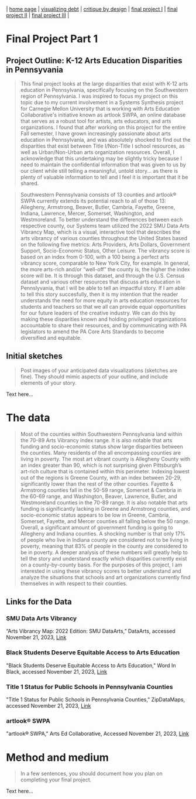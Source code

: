 | [home page](https://cmustudent.github.io/tswd-portfolio-templates/) | [visualizing debt](visualizing-government-debt) | [critique by design](critique-by-design) | [final project I](final-project-part-one) | [final project II](final-project-part-two) | [final project III](final-project-part-three) |
# Final Project Part 1
## Project Outline: K-12 Arts Education Disparities in Pennsyvania
> This final project looks at the large disparities that exist with K-12 arts education in Pennsylvania, specifically focusing on the Southwestern region of Pennsylvania. I was inspired to focus my project on this topic due to my current involvement in a Systems Synthesis project for Carnegie Mellon University that is working with Arts Education Collaborative's initiative known as artlook SWPA, an online database that serves as a robust tool for artists, arts educators, and arts organizations. I found that after working on this project for the entire Fall semester, I have grown increasingly passionate about arts education in Pennsylvania, and was absolutely shocked to find out the disparities that exist between Title I/Non-Title I school resources, as well as Urban/Non-Urban arts organization resources. Overall, I acknowledge that this undertaking may be slightly tricky because I need to maintain the confidential information that was given to us by our client while still telling a meaningful, untold story... as there is plenty of valuable information to tell and I feel it is important that it be shared.

> Southwestern Pennsylvania consists of 13 counties and artlook® SWPA currently extends its potential reach to all of those 13: Allegheny, Armstrong, Beaver, Butler, Cambria, Fayette, Greene, Indiana, Lawrence, Mercer, Somerset, Washington, and Westmoreland. To better understand the differences between each respective county, our Systems team utilized the 2022 SMU Data Arts Vibrancy Map, which is a visual, interactive tool that describes the arts vibrancy of various counties throughout the United States based on the following five metrics: Arts Providers, Arts Dollars, Government Support, Socio-Economic Status, Other Leisure. The vibrancy score is based on an index from 0-100, with a 100 being a perfect arts vibrancy score, comparable to New York City, for example. In general, the more arts-rich and/or “well-off” the county is, the higher the index score will be. It is through this dataset, and through the U.S. Census dataset and various other resources that discuss arts education in Pennslyvania, that I will be able to tell an impactful story. If I am able to tell this story succesfully, then it is my intention that the reader understands the need for more equity in arts education resources for students and teachers so that we all can provide equal opportunities for our future leaders of the creative industry. We can do this by making these disparities known and holding privileged organizations accountable to share their resources, and by communicating with PA legislators to amend the PA Core Arts Standards to become diversified and equitable.

## Initial sketches
> Post images of your anticipated data visualizations (sketches are fine). They should mimic aspects of your outline, and include elements of your story.  

Text here...

# The data
> Most of the counties within Southwestern Pennsylvania land within the 70-89 Arts Vibrancy index range. It is also notable that arts funding and socio-economic status show large disparities between the counties. Many residents of the all encompassing counties are living in poverty.  The most art vibrant county is Allegheny County with an index greater than 90, which is not surprising given Pittsburgh’s art-rich culture that is contained within this perimeter. Indexing lowest out of the regions is Greene County, with an index between 20-29, significantly lower than the rest of the other counties. Fayette & Armstrong counties fall in the 50-59 range, Somerset & Cambria in the 60-69 range, and Washington, Beaver, Lawrence, Butler, and Westmoreland counties in the 70-89 range. It is also notable that arts funding is significantly lacking in Greene and Armstrong counties, and socio-economic status appears to be low in Greene, Cambria, Somerset, Fayette, and Mercer counties all falling below the 50 range. Overall, a significant amount of government funding is going to Allegheny and Indiana counties. A shocking number is that only 17% of people who live in Indiana county are considered not to be living in poverty, meaning that 83% of people in the county are considered to be in poverty. A deeper analysis of these numbers will greatly help to tell the story and understand exactly which disparities currently exist on a county-by-county basis. For the purposes of this project, I am interested in using these vibrancy scores to better understand and analyze the situations that schools and art organizations currently find themselves in with respect to their counties.

## Links for the Data
### SMU Data Arts Vibrancy 
“Arts Vibrancy Map: 2022 Edition: SMU DataArts,” DataArts, accessed November 21, 2023, [Link](https://dataarts.smu.edu/ArtsVibrancyMap/.)

### Black Students Deserve Equitable Access to Arts Education
"Black Students Deserve Equitable Access to Arts Education," Word In Black, accessed November 21, 2023, [Link](https://wordinblack.com/2023/02/black-students-deserve-equitable-access-to-arts-education/#:~:text=Other%20than%20Indigenous%20students%2C%20of,and%20Asian%20students%20(2%25).)

### Title 1 Status for Public Schools in Pennsylvania Counties
"Title 1 Status for Public Schools in Pennsylvania Counties," ZipDataMaps, accessed November 21, 2023, [Link](https://www.zipdatamaps.com/counties/state/education/map-of-percentage-of-title-1-status-public-schools-for-counties-in-pennsylvania)

### artlook® SWPA
"artlook® SWPA," Arts Ed Collaborative, Accessed November 21, 2023, [Link](https://artsedcollab.org/artlook/)

# Method and medium
> In a few sentences, you should document how you plan on completing your final project. 

Text here...

